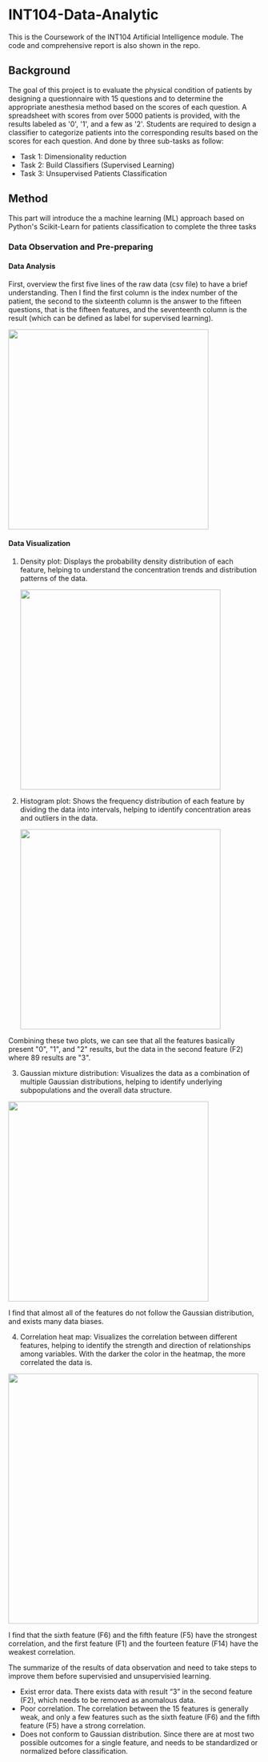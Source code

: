 # INT104-Data-Analytic
This is the Coursework of the INT104 Artificial Intelligence module. The code and comprehensive report is also shown in the repo.
## Background
The goal of this project is to evaluate the physical condition of patients by designing a questionnaire with 15 questions and to determine the appropriate anesthesia method based on the scores of each question. A spreadsheet with scores from over 5000 patients is provided, with the results labeled as '0', '1', and a few as '2'. Students are required to design a classifier to categorize patients into the corresponding results based on the scores for each question. And done by three sub-tasks as follow:
* Task 1: Dimensionality reduction
* Task 2: Build Classifiers (Supervised Learning)
* Task 3: Unsupervised Patients Classification
## Method
This part will introduce the a machine learning (ML) approach based on Python's Scikit-Learn for patients classification to complete the three tasks
### Data Observation and Pre-preparing
#### Data Analysis
First, overview the first five lines of the raw data (csv file) to have a brief understanding. Then I find  the first column is the index number of the patient, the second to the sixteenth column is the answer to the fifteen questions, that is the fifteen features, and the seventeenth column is the result (which can be defined as label for supervised learning).

<img src="https://github.com/user-attachments/assets/f8a99fff-37f4-40da-9a04-0b8e120e060f" width=400px>

#### Data Visualization
1. Density plot: Displays the probability density distribution of each feature, helping to understand the concentration trends and distribution patterns of the data. 

   <img src="https://github.com/user-attachments/assets/20ae8a3f-e29a-4053-a7f6-a9bb796e8f8d" width=400px>
 
2. Histogram plot: Shows the frequency distribution of each feature by dividing the data into intervals, helping to identify concentration areas and outliers in the data.

   <img src="https://github.com/user-attachments/assets/e57fcae9-9c8f-4115-9376-8ddb05b4de9b" width=400px>

Combining these two plots, we can see that all the features basically present "0", "1", and "2" results, but the data in the second feature (F2) where 89 results are "3".

3.  Gaussian mixture distribution: Visualizes the data as a combination of multiple Gaussian distributions, helping to identify underlying subpopulations and the overall data structure.
   
   <img src="https://github.com/user-attachments/assets/06f7fea4-e3a3-4472-96f5-0fa522974230" width=400px>

   I find that almost all of the features do not follow the Gaussian distribution, and exists many data biases.

4.  Correlation heat map: Visualizes the correlation between different features, helping to identify the strength and direction of relationships among variables. With the darker the color in the heatmap, the more correlated the data is.
   
   <img src="https://github.com/user-attachments/assets/29c5ddac-c2ba-45b1-a9c4-aa5484cf9072" width=500px>

   I find that the sixth feature (F6) and the fifth feature (F5) have the strongest correlation, and the first feature (F1) and the fourteen feature (F14) have the weakest correlation.

The summarize of the results of data observation and need to take steps to improve them before supervisied and unsupervisied learning.
* Exist error data. There exists data with result “3” in the second feature (F2), which needs to be removed as anomalous data.
* Poor correlation. The correlation between the 15 features is generally weak, and only a few features such as the sixth feature (F6) and the fifth feature (F5) have a strong correlation.
* Does not conform to Gaussian distribution. Since there are at most two possible outcomes for a single feature, and needs to be standardized or normalized before classification.
